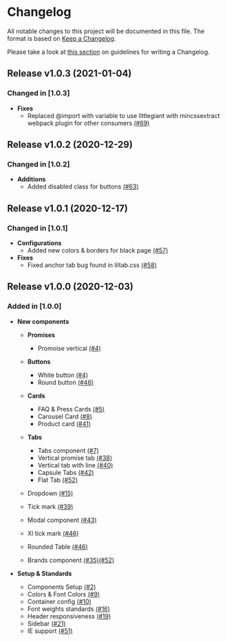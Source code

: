 # Changelog

All notable changes to this project will be documented in this file. The format is based on [Keep a Changelog](http://keepachangelog.com/en/1.0.0/).

Please take a look at [this section](https://keepachangelog.com/en/1.0.0/#how) on guidelines for writing a Changelog.

## Release v1.0.3 (2021-01-04)

### Changed in [1.0.3]
  - **Fixes**
    - Replaced @import with variable to use littlegiant with mincssextract webpack plugin for other consumers [(#69)](https://github.com/ClearTax/littlegiant/pull/69)

## Release v1.0.2 (2020-12-29)

### Changed in [1.0.2]
  - **Additions**
    - Added disabled class for buttons [(#63)](https://github.com/ClearTax/littlegiant/pull/63)

## Release v1.0.1 (2020-12-17)

### Changed in [1.0.1]
  - **Configurations**
    - Added new colors & borders for black page [(#57)](https://github.com/ClearTax/littlegiant/pull/57)
  - **Fixes**
    - Fixed anchor tab bug found in liltab.css [(#58)](https://github.com/ClearTax/littlegiant/pull/58) 
  

## Release v1.0.0 (2020-12-03)

### Added in [1.0.0]

 - **New components**
   - **Promises**
     - Promoise vertical [(#4)](https://github.com/ClearTax/littlegiant/pull/4)
   - **Buttons**
     - White button [(#4)](https://github.com/ClearTax/littlegiant/pull/4)
     - Round button [(#46)](https://github.com/ClearTax/littlegiant/pull/46)
   - **Cards**
     - FAQ & Press Cards [(#5)](https://github.com/ClearTax/littlegiant/pull/5)
     - Carousel Card [(#8)](https://github.com/ClearTax/littlegiant/pull/8)
     - Product card [(#41)](https://github.com/ClearTax/littlegiant/pull/41)
   - **Tabs**
     - Tabs component [(#7)](https://github.com/ClearTax/littlegiant/pull/7)
     - Vertical promise tab [(#38)](https://github.com/ClearTax/littlegiant/pull/38)
     - Vertical tab with line [(#40)](https://github.com/ClearTax/littlegiant/pull/40)
     - Capsule Tabs [(#42)](https://github.com/ClearTax/littlegiant/pull/42)
     - Flat Tab [(#52)](https://github.com/ClearTax/littlegiant/pull/53)

    - Dropdown [(#15)](https://github.com/ClearTax/littlegiant/pull/54/commits/9c1e773d4b30991dc410ef88208ab0fdacc657cf)
    - Tick mark [(#39)](https://github.com/ClearTax/littlegiant/pull/39)
    - Modal component [(#43)](https://github.com/ClearTax/littlegiant/pull/43)
    - Xl tick mark [(#46)](https://github.com/ClearTax/littlegiant/pull/46)
    - Rounded Table [(#46)](https://github.com/ClearTax/littlegiant/pull/46)
    - Brands component [(#35)](https://github.com/ClearTax/littlegiant/pull/35)[(#52)](https://github.com/ClearTax/littlegiant/pull/52)

- **Setup & Standards**
  - Components Setup [(#2)](https://github.com/ClearTax/littlegiant/pull/2)
  - Colors & Font Colors [(#9)](https://github.com/ClearTax/littlegiant/pull/9)
  - Container config [(#10)](https://github.com/ClearTax/littlegiant/pull/10)
  - Font weights standards [(#16)](https://github.com/ClearTax/littlegiant/pull/16)
  - Header responsiveness [(#19)](https://github.com/ClearTax/littlegiant/pull/19)
  - Sidebar [(#21)](https://github.com/ClearTax/littlegiant/pull/21)
  - IE support [(#51)](https://github.com/ClearTax/littlegiant/pull/51)
